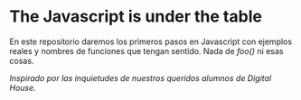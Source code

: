 # The Javascript is under the table

En este repositorio daremos los primeros pasos en Javascript con ejemplos reales y nombres de funciones que tengan sentido. Nada de *foo()* ni esas cosas.

*Inspirado por las inquietudes de nuestros queridos alumnos de Digital House.*
